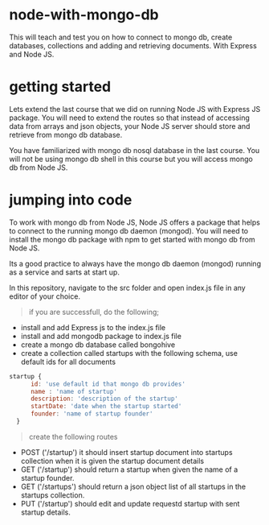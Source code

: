 # node-with-mongo-db
This will teach and test you on how to connect to mongo db, create databases, collections and adding and retrieving documents.
With Express and Node JS.


# getting started

Lets extend the last course that we did on running Node JS with Express JS package. You will need to extend the routes so that instead of accessing data from arrays and json objects, your Node JS server should store and retrieve from mongo db database.

You have familiarized with mongo db nosql database in the last course. You will not be using mongo db shell in this course but you will access mongo db from Node JS.

# jumping into code

To work with mongo db from Node JS, Node JS offers a package that helps to connect to the running mongo db daemon (mongod). You will need to install the mongo db package with npm to get started with mongo db from Node JS.

Its a good practice to always have the mongo db daemon (mongod) running as a service and sarts at start up.

In this repository, navigate to the src folder and open index.js file in any editor of your choice.

> if you are successfull, do the following;

 - install and add Express js to the index.js file
 - install and add mongodb package to index.js file
 - create a mongo db database called bongohive
 - create a collection called startups with the following schema, use default ids for all documents
 
  ``` javascript
  startup {
        id: 'use default id that mongo db provides'
        name : 'name of startup'
        description: 'description of the startup'
        startDate: 'date when the startup started'
        founder: 'name of startup founder'
    }
  ```  
    
> create the following routes
  - POST ('/startup') it should insert startup document into startups collection when it is given the startup document details
  - GET ('/startup') should return a startup when given the name of a startup founder.
  - GET ('/startups') should return a json object list of all startups in the startups collection.
  - PUT ('/startup') should edit and update requestd startup with sent startup details.
 
 
 



  






  
